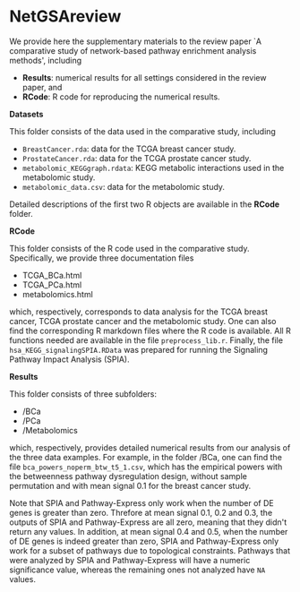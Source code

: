 # NetGSAreview

We provide here the supplementary materials to the review paper `A comparative study of network-based pathway enrichment analysis methods', including 

 * **Results**: numerical results for all settings considered in the review paper, and 
 * **RCode**: R code for reproducing the numerical results. 
   
**Datasets**

This folder consists of the data used in the comparative study, including

 * `BreastCancer.rda`: data for the TCGA breast cancer study.
 * `ProstateCancer.rda`: data for the TCGA prostate cancer study. 
 * `metabolomic_KEGGgraph.rdata`: KEGG metabolic interactions used in the metabolomic study.
 * `metabolomic_data.csv`: data for the metabolomic study. 

Detailed descriptions of the first two R objects are available in the **RCode** folder.

**RCode** 

This folder consists of the R code used in the comparative study. Specifically, we provide three documentation files 

 * TCGA_BCa.html
 * TCGA_PCa.html
 * metabolomics.html

which, respectively, corresponds to data analysis for the TCGA breast cancer, TCGA prostate cancer and the metabolomic study. One can also find the corresponding R markdown files where the R code is available. All R functions needed are available in the file `preprocess_lib.r`. Finally, the file `hsa_KEGG_signalingSPIA.RData` was prepared for running the Signaling Pathway Impact Analysis (SPIA).

**Results**

This folder consists of three subfolders:

 * /BCa
 * /PCa
 * /Metabolomics

which, respectively, provides detailed numerical results from our analysis of the three data examples. For example, in the folder /BCa, one can find the file `bca_powers_noperm_btw_t5_1.csv`, which has the empirical powers with the betweenness pathway dysregulation design, without sample permutation and with mean signal 0.1 for the breast cancer study.

Note that SPIA and Pathway-Express only work when the number of DE genes is greater than zero. Threfore at mean signal 0.1, 0.2 and 0.3, the outputs of SPIA and Pathway-Express are all zero, meaning that they didn't return any values. In addition, at mean signal 0.4 and 0.5, when the number of DE genes is indeed greater than zero, SPIA and Pathway-Express only work for a subset of pathways due to topological constraints. Pathways that were analyzed by SPIA and Pathway-Express will have a numeric significance value, whereas the remaining ones not analyzed have `NA` values.






